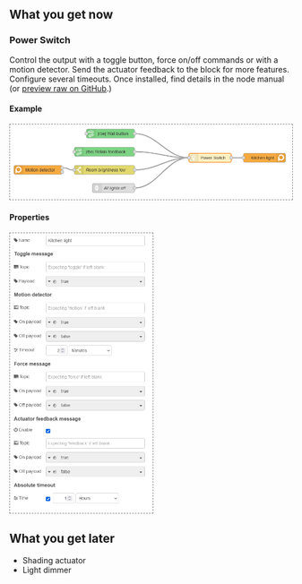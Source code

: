 ## What you get now

### Power Switch
Control the output with a toggle button, force on/off commands or with a motion detector. Send the actuator feedback to the block for more features. Configure several timeouts. Once installed, find details in the node manual (or [preview raw on GitHub](https://github.com/danube/node-red-contrib-smarthome/blob/81de2557f156b98480ec00a5bf342f443455933e/nodes/powerswitch.html).)

#### Example
<img src="files/screenshots/powerswitch-example.png" width="600px" style="border:1px dashed grey">

#### Properties
<img src="files/screenshots/powerswitch-properties.png" height="500px" style="border:1px dashed grey">

## What you get later
- Shading actuator
- Light dimmer